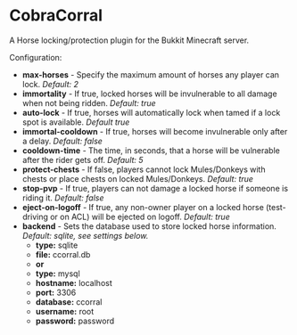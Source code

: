 CobraCorral
===========

A Horse locking/protection plugin for the Bukkit Minecraft server.

Configuration:
* **max-horses** - Specify the maximum amount of horses any player can lock. *Default: 2*
* **immortality** - If true, locked horses will be invulnerable to all damage when not being ridden. *Default: true*
* **auto-lock** - If true, horses will automatically lock when tamed if a lock spot is available. *Default true*
* **immortal-cooldown** - If true, horses will become invulnerable only after a delay. *Default: false*
* **cooldown-time** - The time, in seconds, that a horse will be vulnerable after the rider gets off. *Default: 5*
* **protect-chests** - If false, players cannot lock Mules/Donkeys with chests or place chests on locked Mules/Donkeys. *Default: true*
* **stop-pvp** - If true, players can not damage a locked horse if someone is riding it. *Default: false*
* **eject-on-logoff** - If true, any non-owner player on a locked horse (test-driving or on ACL) will be ejected on logoff. *Default: true*
* **backend** - Sets the database used to store locked horse information. *Default: sqlite, see settings below.*
  * **type:** sqlite
  * **file:** ccorral.db
  * **or**
  * **type:** mysql
  * **hostname:** localhost
  * **port:** 3306
  * **database:** ccorral
  * **username:** root
  * **password:** password
